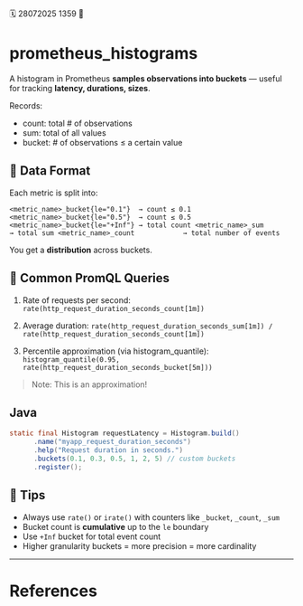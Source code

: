 🗓️ 28072025 1359
📎

# prometheus_histograms
A histogram in Prometheus **samples observations into buckets** — useful for tracking **latency, durations, sizes**.

Records:
- count: total # of observations
- sum: total of all values
- bucket: # of observations ≤ a certain value

## 📐 Data Format
Each metric is split into:
```
<metric_name>_bucket{le="0.1"}  → count ≤ 0.1 <metric_name>_bucket{le="0.5"}  → count ≤ 0.5 <metric_name>_bucket{le="+Inf"} → total count <metric_name>_sum              → total sum <metric_name>_count            → total number of events
```

You get a **distribution** across buckets.

## 🧮 Common PromQL Queries

1. Rate of requests per second:
`rate(http_request_duration_seconds_count[1m])`

2. Average duration:
`rate(http_request_duration_seconds_sum[1m]) / rate(http_request_duration_seconds_count[1m])`

3. Percentile approximation (via histogram_quantile):
`histogram_quantile(0.95, rate(http_request_duration_seconds_bucket[5m]))`

> Note: This is an approximation!

## Java
```java
static final Histogram requestLatency = Histogram.build()
      .name("myapp_request_duration_seconds")
      .help("Request duration in seconds.")
      .buckets(0.1, 0.3, 0.5, 1, 2, 5) // custom buckets
      .register();
```

## 🧠 Tips
- Always use `rate()` or `irate()` with counters like `_bucket`, `_count`, `_sum`
- Bucket count is **cumulative** up to the `le` boundary
- Use `+Inf` bucket for total event count
- Higher granularity buckets = more precision = more cardinality

---
# References
